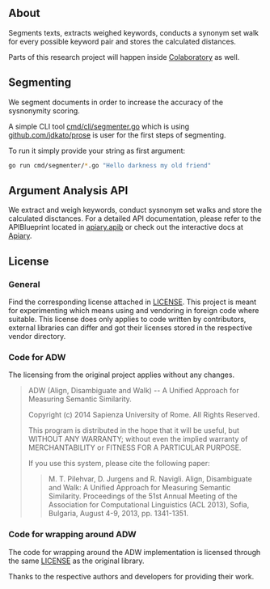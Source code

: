 ## About

Segments texts, extracts weighed keywords, conducts a synonym set walk for every possible keyword pair and stores the calculated distances.

Parts of this research project will happen inside [Colaboratory](https://colab.research.google.com/drive/1iGL_J01I-SAtw2HG8uoJMLgYhYqMzzAK) as well.


## Segmenting

We segment documents in order to increase the accuracy of the sysnonymity scoring.

A simple CLI tool  [cmd/cli/segmenter.go](cmd/cli/segmenter.go) which is using [github.com/jdkato/prose](https://github.com/jdkato/prose) is user for the first steps of segmenting.

To run it simply provide your string as first argument:

```bash
go run cmd/segmenter/*.go "Hello darkness my old friend"
```

## Argument Analysis API

We extract and weigh keywords, conduct sysnonym set walks and store the calculated disctances. For a detailed API documentation, please refer to the APIBlueprint located in [apiary.apib](apiary.apib) or check out the interactive docs at [Apiary](https://argumentanalysisresearch.docs.apiary.io/#).

## License

### General

Find the corresponding license attached in [LICENSE](LICENSE).
This project is meant for experimenting which means using and vendoring in foreign code where suitable.
This license does only applies to code written by contributors, external libraries can differ and got their licenses stored in the respective vendor directory.

### Code for ADW

The licensing from the original project applies without any changes.

>ADW (Align, Disambiguate and Walk) -- A Unified Approach for Measuring Semantic Similarity.
>
>Copyright (c) 2014 Sapienza University of Rome.
>All Rights Reserved.
>
>This program is distributed in the hope that it will be useful, but WITHOUT ANY WARRANTY;
>without even the implied warranty of MERCHANTABILITY or FITNESS FOR A PARTICULAR PURPOSE.
>
>If you use this system, please cite the following paper:
>
>> M. T. Pilehvar, D. Jurgens and R. Navigli. Align, Disambiguate and Walk: A Unified Approach for Measuring Semantic Similarity.
>> Proceedings of the 51st Annual Meeting of the Association for Computational Linguistics (ACL 2013), Sofia, Bulgaria, August 4-9, 2013, pp. 1341-1351.

### Code for wrapping around ADW

The code for wrapping around the ADW implementation is licensed through the same [LICENSE](LICENSE) as the original library.

Thanks to the respective authors and developers for providing their work.
